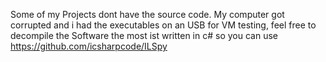 Some of my Projects dont have the source code. My computer got corrupted and i had the executables on an USB for VM testing, feel free to decompile the Software the most ist written in c# so you can use https://github.com/icsharpcode/ILSpy

<!--
**AnthonyOpenSource/anthonyopensource** is a ✨ _special_ ✨ repository because its `README.md` (this file) appears on your GitHub profile.

Here are some ideas to get you started:

- 🔭 I’m currently working on ...
- 🌱 I’m currently learning ...
- 👯 I’m looking to collaborate on ...
- 🤔 I’m looking for help with ...
- 💬 Ask me about ...
- 📫 How to reach me: ...
- 😄 Pronouns: ...
- ⚡ Fun fact: ...
-->
